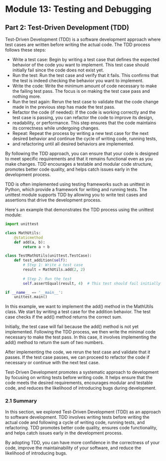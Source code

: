 # Module 13: Testing and Debugging

## Part 2: Test-Driven Development (TDD)

Test-Driven Development (TDD) is a software development approach where test cases are written before writing the actual code. 
The TDD process follows these steps:
- Write a test case: Begin by writing a test case that defines the expected behavior of the code you want to implement.
This test case should initially fail since the code does not exist yet.
- Run the test: Run the test case and verify that it fails. This confirms that the test is indeed checking the behavior you want to implement.
- Write the code: Write the minimum amount of code necessary to make the failing test pass. The focus is on making the test case pass and nothing more. 
- Run the test again: Rerun the test case to validate that the code change made in the previous step has made the test pass.
- Refactor the code (if needed): If the code is working correctly and the test case is passing, you can refactor the code to improve its design, 
- readability, or performance. This step ensures that the code maintains its correctness while undergoing changes. 
- Repeat: Repeat the process by writing a new test case for the next desired behavior and continue the cycle of writing code, running tests, 
- and refactoring until all desired behaviors are implemented.

By following the TDD approach, you can ensure that your code is designed to meet specific requirements and that it remains functional even as you make changes. TDD encourages a testable and modular code structure, promotes better code quality, and helps catch issues early in the development process.

TDD is often implemented using testing frameworks such as unittest in Python, which provide a framework for writing and running tests. The unittest module supports TDD by allowing you to write test cases and assertions that drive the development process.

Here's an example that demonstrates the TDD process using the unittest module:

```python
import unittest

class MathUtils:
    @staticmethod
    def add(a, b):
        return a + b

class TestMathUtils(unittest.TestCase):
    def test_addition(self):
        # Step 1: Write a test case
        result = MathUtils.add(2, 2)
        
        # Step 2: Run the test
        self.assertEqual(result, 4)  # This test should fail initially

if __name__ == '__main__':
    unittest.main()
```

In this example, we want to implement the add() method in the MathUtils class. We start by writing a test case for the addition behavior. The test case checks if the add() method returns the correct sum.

Initially, the test case will fail because the add() method is not yet implemented. Following the TDD process, we then write the minimal code necessary to make the test pass. In this case, it involves implementing the add() method to return the sum of two numbers.

After implementing the code, we rerun the test case and validate that it passes. If the test case passes, we can proceed to refactor the code if necessary or continue with the next test case.

Test-Driven Development promotes a systematic approach to development by focusing on writing tests before writing code. It helps ensure that the code meets the desired requirements, encourages modular and testable code, and reduces the likelihood of introducing bugs during development.

### 2.1 Summary
In this section, we explored Test-Driven Development (TDD) as an approach to software development. TDD involves writing tests before writing the actual code and following a cycle of writing code, running tests, and refactoring. TDD promotes better code quality, ensures code functionality, and helps catch issues early in the development process.

By adopting TDD, you can have more confidence in the correctness of your code, improve the maintainability of your software, and reduce the likelihood of introducing bugs.